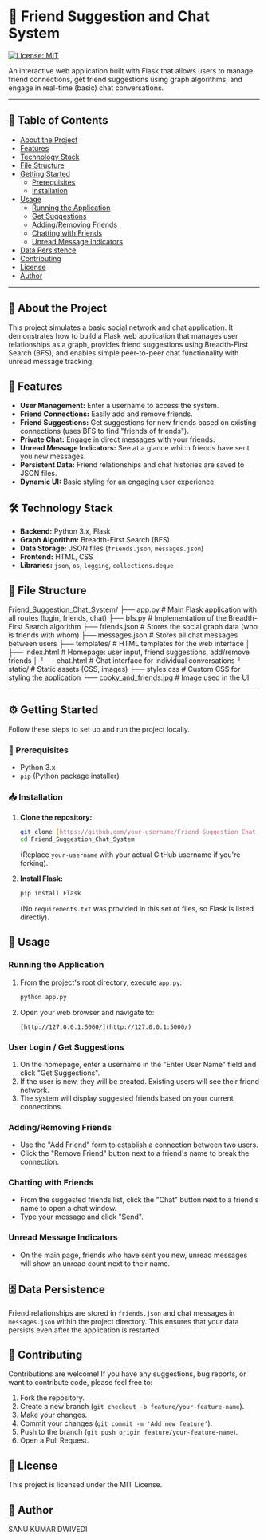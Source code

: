 # 🤝 Friend Suggestion and Chat System

[![License: MIT](https://img.shields.io/badge/License-MIT-yellow.svg)](LICENSE)

An interactive web application built with Flask that allows users to manage friend connections, get friend suggestions using graph algorithms, and engage in real-time (basic) chat conversations.

---

## 📑 Table of Contents

-   [About the Project](#about-the-project)
-   [Features](#features)
-   [Technology Stack](#technology-stack)
-   [File Structure](#file-structure)
-   [Getting Started](#getting-started)
    -   [Prerequisites](#prerequisites)
    -   [Installation](#installation)
-   [Usage](#usage)
    -   [Running the Application](#running-the-application)
    -   [Get Suggestions](#user-login--get-suggestions)
    -   [Adding/Removing Friends](#addingremoving-friends)
    -   [Chatting with Friends](#chatting-with-friends)
    -   [Unread Message Indicators](#unread-message-indicators)
-   [Data Persistence](#data-persistence)
-   [Contributing](#contributing)
-   [License](#license)
-   [Author](#author)

---

## 📌 About the Project

This project simulates a basic social network and chat application. It demonstrates how to build a Flask web application that manages user relationships as a graph, provides friend suggestions using Breadth-First Search (BFS), and enables simple peer-to-peer chat functionality with unread message tracking.

## 🚀 Features

* **User Management:** Enter a username to access the system.
* **Friend Connections:** Easily add and remove friends.
* **Friend Suggestions:** Get suggestions for new friends based on existing connections (uses BFS to find "friends of friends").
* **Private Chat:** Engage in direct messages with your friends.
* **Unread Message Indicators:** See at a glance which friends have sent you new messages.
* **Persistent Data:** Friend relationships and chat histories are saved to JSON files.
* **Dynamic UI:** Basic styling for an engaging user experience.

## 🛠️ Technology Stack

* **Backend:** Python 3.x, Flask
* **Graph Algorithm:** Breadth-First Search (BFS)
* **Data Storage:** JSON files (`friends.json`, `messages.json`)
* **Frontend:** HTML, CSS
* **Libraries:** `json`, `os`, `logging`, `collections.deque`

## 📁 File Structure


Friend_Suggestion_Chat_System/
├── app.py                     # Main Flask application with all routes (login, friends, chat)
├── bfs.py                     # Implementation of the Breadth-First Search algorithm
├── friends.json               # Stores the social graph data (who is friends with whom)
├── messages.json              # Stores all chat messages between users
├── templates/                 # HTML templates for the web interface
│   ├── index.html             # Homepage: user input, friend suggestions, add/remove friends
│   └── chat.html              # Chat interface for individual conversations
└── static/                    # Static assets (CSS, images)
├── styles.css             # Custom CSS for styling the application
└── cooky_and_friends.jpg  # Image used in the UI

---

## ⚙️ Getting Started

Follow these steps to set up and run the project locally.

### 📌 Prerequisites

* Python 3.x
* `pip` (Python package installer)

### 📥 Installation

1.  **Clone the repository:**
    ```bash
    git clone [https://github.com/your-username/Friend_Suggestion_Chat_System.git](https://github.com/your-username/Friend_Suggestion_Chat_System.git)
    cd Friend_Suggestion_Chat_System
    ```
    (Replace `your-username` with your actual GitHub username if you're forking).

2.  **Install Flask:**
    ```bash
    pip install Flask
    ```
    (No `requirements.txt` was provided in this set of files, so Flask is listed directly).

## 🧪 Usage

### Running the Application

1.  From the project's root directory, execute `app.py`:
    ```bash
    python app.py
    ```
2.  Open your web browser and navigate to:
    ```
    [http://127.0.0.1:5000/](http://127.0.0.1:5000/)
    ```

### User Login / Get Suggestions

1.  On the homepage, enter a username in the "Enter User Name" field and click "Get Suggestions".
2.  If the user is new, they will be created. Existing users will see their friend network.
3.  The system will display suggested friends based on your current connections.

### Adding/Removing Friends

* Use the "Add Friend" form to establish a connection between two users.
* Click the "Remove Friend" button next to a friend's name to break the connection.

### Chatting with Friends

* From the suggested friends list, click the "Chat" button next to a friend's name to open a chat window.
* Type your message and click "Send".

### Unread Message Indicators

* On the main page, friends who have sent you new, unread messages will show an unread count next to their name.

## 🗄️ Data Persistence

Friend relationships are stored in `friends.json` and chat messages in `messages.json` within the project directory. This ensures that your data persists even after the application is restarted.

## 🤝 Contributing

Contributions are welcome! If you have any suggestions, bug reports, or want to contribute code, please feel free to:

1.  Fork the repository.
2.  Create a new branch (`git checkout -b feature/your-feature-name`).
3.  Make your changes.
4.  Commit your changes (`git commit -m 'Add new feature'`).
5.  Push to the branch (`git push origin feature/your-feature-name`).
6.  Open a Pull Request.

## 📄 License

This project is licensed under the MIT License.

## 👤 Author

SANU KUMAR DWIVEDI
